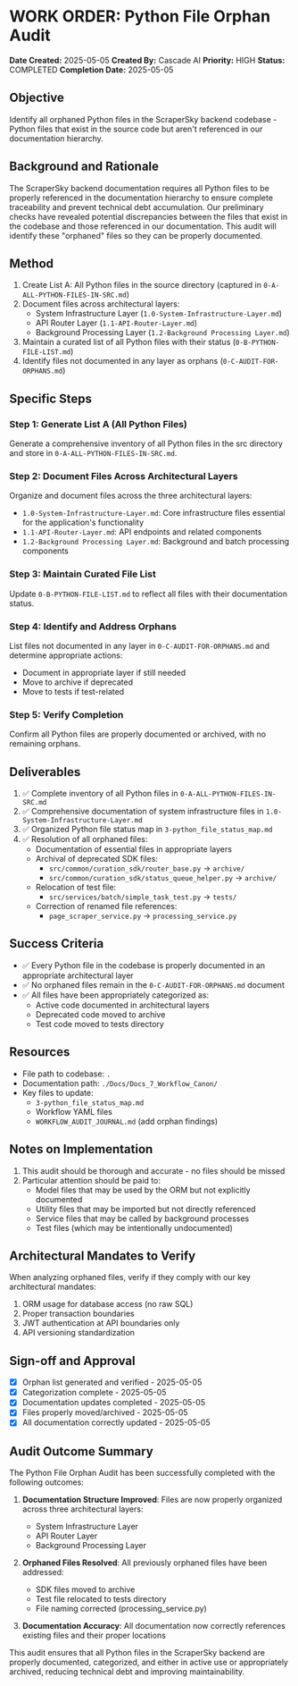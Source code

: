 # WORK ORDER: Python File Orphan Audit

**Date Created:** 2025-05-05
**Created By:** Cascade AI
**Priority:** HIGH
**Status:** COMPLETED
**Completion Date:** 2025-05-05

## Objective

Identify all orphaned Python files in the ScraperSky backend codebase - Python files that exist in the source code but aren't referenced in our documentation hierarchy.

## Background and Rationale

The ScraperSky backend documentation requires all Python files to be properly referenced in the documentation hierarchy to ensure complete traceability and prevent technical debt accumulation. Our preliminary checks have revealed potential discrepancies between the files that exist in the codebase and those referenced in our documentation. This audit will identify these "orphaned" files so they can be properly documented.

## Method

1. Create List A: All Python files in the source directory (captured in `0-A-ALL-PYTHON-FILES-IN-SRC.md`)
2. Document files across architectural layers:
   - System Infrastructure Layer (`1.0-System-Infrastructure-Layer.md`)
   - API Router Layer (`1.1-API-Router-Layer.md`)
   - Background Processing Layer (`1.2-Background Processing Layer.md`)
3. Maintain a curated list of all Python files with their status (`0-B-PYTHON-FILE-LIST.md`)
4. Identify files not documented in any layer as orphans (`0-C-AUDIT-FOR-ORPHANS.md`)

## Specific Steps

### Step 1: Generate List A (All Python Files)

Generate a comprehensive inventory of all Python files in the src directory and store in `0-A-ALL-PYTHON-FILES-IN-SRC.md`.

### Step 2: Document Files Across Architectural Layers

Organize and document files across the three architectural layers:

- `1.0-System-Infrastructure-Layer.md`: Core infrastructure files essential for the application's functionality
- `1.1-API-Router-Layer.md`: API endpoints and related components
- `1.2-Background Processing Layer.md`: Background and batch processing components

### Step 3: Maintain Curated File List

Update `0-B-PYTHON-FILE-LIST.md` to reflect all files with their documentation status.

### Step 4: Identify and Address Orphans

List files not documented in any layer in `0-C-AUDIT-FOR-ORPHANS.md` and determine appropriate actions:

- Document in appropriate layer if still needed
- Move to archive if deprecated
- Move to tests if test-related

### Step 5: Verify Completion

Confirm all Python files are properly documented or archived, with no remaining orphans.

## Deliverables

1. ✅ Complete inventory of all Python files in `0-A-ALL-PYTHON-FILES-IN-SRC.md`
2. ✅ Comprehensive documentation of system infrastructure files in `1.0-System-Infrastructure-Layer.md`
3. ✅ Organized Python file status map in `3-python_file_status_map.md`
4. ✅ Resolution of all orphaned files:
   - Documentation of essential files in appropriate layers
   - Archival of deprecated SDK files:
     - `src/common/curation_sdk/router_base.py` → `archive/`
     - `src/common/curation_sdk/status_queue_helper.py` → `archive/`
   - Relocation of test file:
     - `src/services/batch/simple_task_test.py` → `tests/`
   - Correction of renamed file references:
     - `page_scraper_service.py` → `processing_service.py`

## Success Criteria

- ✅ Every Python file in the codebase is properly documented in an appropriate architectural layer
- ✅ No orphaned files remain in the `0-C-AUDIT-FOR-ORPHANS.md` document
- ✅ All files have been appropriately categorized as:
  - Active code documented in architectural layers
  - Deprecated code moved to archive
  - Test code moved to tests directory

## Resources

- File path to codebase: `.`
- Documentation path: `./Docs/Docs_7_Workflow_Canon/`
- Key files to update:
  - `3-python_file_status_map.md`
  - Workflow YAML files
  - `WORKFLOW_AUDIT_JOURNAL.md` (add orphan findings)

## Notes on Implementation

1. This audit should be thorough and accurate - no files should be missed
2. Particular attention should be paid to:
   - Model files that may be used by the ORM but not explicitly documented
   - Utility files that may be imported but not directly referenced
   - Service files that may be called by background processes
   - Test files (which may be intentionally undocumented)

## Architectural Mandates to Verify

When analyzing orphaned files, verify if they comply with our key architectural mandates:

1. ORM usage for database access (no raw SQL)
2. Proper transaction boundaries
3. JWT authentication at API boundaries only
4. API versioning standardization

## Sign-off and Approval

- [x] Orphan list generated and verified - 2025-05-05
- [x] Categorization complete - 2025-05-05
- [x] Documentation updates completed - 2025-05-05
- [x] Files properly moved/archived - 2025-05-05
- [x] All documentation correctly updated - 2025-05-05

## Audit Outcome Summary

The Python File Orphan Audit has been successfully completed with the following outcomes:

1. **Documentation Structure Improved**: Files are now properly organized across three architectural layers:

   - System Infrastructure Layer
   - API Router Layer
   - Background Processing Layer

2. **Orphaned Files Resolved**: All previously orphaned files have been addressed:

   - SDK files moved to archive
   - Test file relocated to tests directory
   - File naming corrected (processing_service.py)

3. **Documentation Accuracy**: All documentation now correctly references existing files and their proper locations

This audit ensures that all Python files in the ScraperSky backend are properly documented, categorized, and either in active use or appropriately archived, reducing technical debt and improving maintainability.
